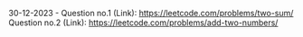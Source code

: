 30-12-2023 - Question no.1 (Link): https://leetcode.com/problems/two-sum/
             Question no.2 (Link): https://leetcode.com/problems/add-two-numbers/
             
